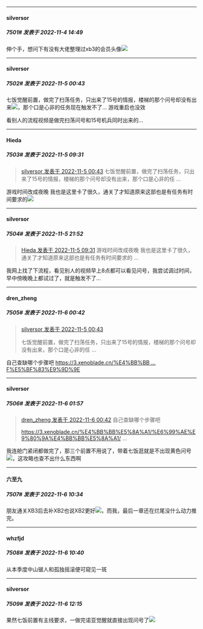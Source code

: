 

*****

####  silversor  
##### 7501#       发表于 2022-11-4 14:49

伸个手，想问下有没有大佬整理过xb3的会员头像<img src="https://static.saraba1st.com/image/smiley/face2017/074.png" referrerpolicy="no-referrer">



*****

####  silversor  
##### 7502#       发表于 2022-11-5 00:43

七饭觉醒前置，做完了扫荡任务，只出来了15号的情报，楼梯的那个问号却没有出来<img src="https://static.saraba1st.com/image/smiley/face2017/003.png" referrerpolicy="no-referrer">，那个口是心非的任务现在触发不了… 游戏重启也没效

看别人的流程视频是做完扫荡问号和15号机兵同时出来的…



*****

####  Hieda  
##### 7503#       发表于 2022-11-5 09:31

<blockquote><a href="httphttps://bbs.saraba1st.com/2b/forum.php?mod=redirect&amp;goto=findpost&amp;pid=58280089&amp;ptid=2084818" target="_blank">silversor 发表于 2022-11-5 00:43</a>
七饭觉醒前置，做完了扫荡任务，只出来了15号的情报，楼梯的那个问号却没有出来，那个口是心非的任 ...</blockquote>
游戏时间改成夜晚
我也是这里卡了很久，通关了才知道原来这部也是有任务有时间要求的<img src="https://static.saraba1st.com/image/smiley/face2017/068.png" referrerpolicy="no-referrer">



*****

####  silversor  
##### 7504#       发表于 2022-11-5 21:52

<blockquote><a href="httphttps://bbs.saraba1st.com/2b/forum.php?mod=redirect&amp;goto=findpost&amp;pid=58281673&amp;ptid=2084818" target="_blank">Hieda 发表于 2022-11-5 09:31</a>
游戏时间改成夜晚
我也是这里卡了很久，通关了才知道原来这部也是有任务有时间要求的 ...</blockquote>
我网上找了下流程，看见别人的视频早上8点都可以看见问号，我尝试调过时间，早中傍晚晚上都试过了，就是触发不了…



*****

####  dren_zheng  
##### 7505#       发表于 2022-11-6 00:42

<blockquote><a href="httphttps://bbs.saraba1st.com/2b/forum.php?mod=redirect&amp;goto=findpost&amp;pid=58280089&amp;ptid=2084818" target="_blank">silversor 发表于 2022-11-5 00:43</a>

七饭觉醒前置，做完了扫荡任务，只出来了15号的情报，楼梯的那个问号却没有出来，那个口是心非的任 ...</blockquote>
自己查缺哪个步骤吧
[https://3.xenoblade.cn/%E4%BB%BB ... F%E5%BF%83%E9%9D%9E](https://3.xenoblade.cn/%E4%BB%BB%E5%8A%A1/%E6%99%AE%E9%80%9A%E4%BB%BB%E5%8A%A1/%E5%8F%A3%E6%98%AF%E5%BF%83%E9%9D%9E)



*****

####  silversor  
##### 7506#       发表于 2022-11-6 01:57

<blockquote><a href="httphttps://bbs.saraba1st.com/2b/forum.php?mod=redirect&amp;goto=findpost&amp;pid=58292930&amp;ptid=2084818" target="_blank">dren_zheng 发表于 2022-11-6 00:42</a>
自己查缺哪个步骤吧

https://3.xenoblade.cn/%E4%BB%BB%E5%8A%A1/%E6%99%AE%E9%80%9A%E4%BB%BB%E5%8A%A1/ ...</blockquote>
我连舱门紧闭都做完了，那三个前置不用说了，带着七饭逛就是不出现黄色问号<img src="https://static.saraba1st.com/image/smiley/face2017/003.png" referrerpolicy="no-referrer">，这攻略也查不出什么东西啊



*****

####  六至九  
##### 7507#       发表于 2022-11-6 10:34

朋友通关XB3后去补XB2也说XB2更好<img src="https://static.saraba1st.com/image/smiley/face2017/068.png" referrerpolicy="no-referrer">，而我，最后一章还在烂尾没什么动力推完。

*****

####  whzfjd  
##### 7508#       发表于 2022-11-6 10:40

从本季度中山锯人和孤独摇滚便可窥见一斑



*****

####  silversor  
##### 7509#       发表于 2022-11-6 12:15

果然七饭前置有主线要求，一做完诺亚觉醒就直接出现问号了<img src="https://static.saraba1st.com/image/smiley/face2017/068.png" referrerpolicy="no-referrer">

